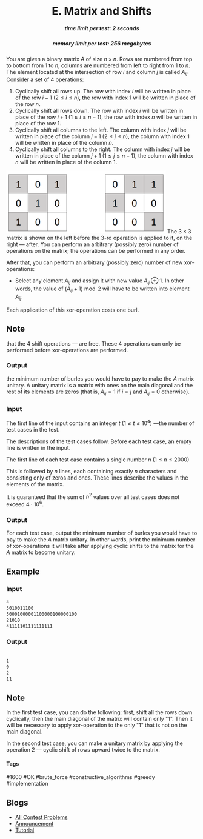 <h1 style='text-align: center;'> E. Matrix and Shifts</h1>

<h5 style='text-align: center;'>time limit per test: 2 seconds</h5>
<h5 style='text-align: center;'>memory limit per test: 256 megabytes</h5>

You are given a binary matrix $A$ of size $n \times n$. Rows are numbered from top to bottom from $1$ to $n$, columns are numbered from left to right from $1$ to $n$. The element located at the intersection of row $i$ and column $j$ is called $A_{ij}$. Consider a set of $4$ operations:

1. Cyclically shift all rows up. The row with index $i$ will be written in place of the row $i-1$ ($2 \le i \le n$), the row with index $1$ will be written in place of the row $n$.
2. Cyclically shift all rows down. The row with index $i$ will be written in place of the row $i+1$ ($1 \le i \le n - 1$), the row with index $n$ will be written in place of the row $1$.
3. Cyclically shift all columns to the left. The column with index $j$ will be written in place of the column $j-1$ ($2 \le j \le n$), the column with index $1$ will be written in place of the column $n$.
4. Cyclically shift all columns to the right. The column with index $j$ will be written in place of the column $j+1$ ($1 \le j \le n - 1$), the column with index $n$ will be written in place of the column $1$.

 ![](images/60c1cf4f800e532afaecc009e564efc466a1a6f3.png) The $3 \times 3$ matrix is shown on the left before the $3$-rd operation is applied to it, on the right — after. You can perform an arbitrary (possibly zero) number of operations on the matrix; the operations can be performed in any order.

After that, you can perform an arbitrary (possibly zero) number of new xor-operations:

* Select any element $A_{ij}$ and assign it with new value $A_{ij} \oplus 1$. In other words, the value of $(A_{ij} + 1) \bmod 2$ will have to be written into element $A_{ij}$.

Each application of this xor-operation costs one burl. 
## Note

 that the $4$ shift operations — are free. These $4$ operations can only be performed before xor-operations are performed.

### Output

 the minimum number of burles you would have to pay to make the $A$ matrix unitary. A unitary matrix is a matrix with ones on the main diagonal and the rest of its elements are zeros (that is, $A_{ij} = 1$ if $i = j$ and $A_{ij} = 0$ otherwise).

### Input

The first line of the input contains an integer $t$ ($1 \le t \le 10^4$) —the number of test cases in the test.

The descriptions of the test cases follow. Before each test case, an empty line is written in the input.

The first line of each test case contains a single number $n$ ($1 \le n \le 2000$)

This is followed by $n$ lines, each containing exactly $n$ characters and consisting only of zeros and ones. These lines describe the values in the elements of the matrix.

It is guaranteed that the sum of $n^2$ values over all test cases does not exceed $4 \cdot 10^6$.

### Output

For each test case, output the minimum number of burles you would have to pay to make the $A$ matrix unitary. In other words, print the minimum number of xor-operations it will take after applying cyclic shifts to the matrix for the $A$ matrix to become unitary.

## Example

### Input


```text
4  
3010011100  
50001000001100000100000100  
21010  
41111101111111111
```
### Output

```text

1
0
2
11

```
## Note

In the first test case, you can do the following: first, shift all the rows down cyclically, then the main diagonal of the matrix will contain only "1". Then it will be necessary to apply xor-operation to the only "1" that is not on the main diagonal.

In the second test case, you can make a unitary matrix by applying the operation $2$ — cyclic shift of rows upward twice to the matrix.



#### Tags 

#1600 #OK #brute_force #constructive_algorithms #greedy #implementation 

## Blogs
- [All Contest Problems](../Codeforces_Round_780_(Div._3).md)
- [Announcement](../blogs/Announcement.md)
- [Tutorial](../blogs/Tutorial.md)
